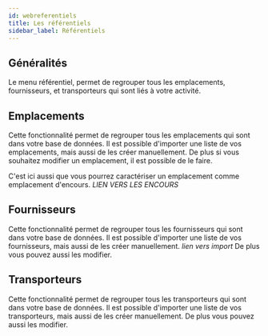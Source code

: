 ```yaml
---
id: webreferentiels
title: Les référentiels
sidebar_label: Référentiels
---
```



## Généralités

Le menu référentiel, permet de regrouper tous les emplacements, fournisseurs, et transporteurs qui sont liés à votre activité. 

## Emplacements

Cette fonctionnalité permet de regrouper tous les emplacements qui sont dans votre base de données.
Il est possible d'importer une liste de vos emplacements, mais aussi de les créer manuellement. 
De plus si vous souhaitez modifier un emplacement, il est possible de le faire.  

C'est ici aussi que vous pourrez caractériser un emplacement comme emplacement d'encours. *LIEN VERS LES ENCOURS* 

## Fournisseurs

Cette fonctionnalité permet de regrouper tous les fournisseurs qui sont dans votre base de données. 
Il est possible d'importer une liste de vos fournisseurs, mais aussi de les créer manuellement. *lien vers import* 
De plus vous pouvez aussi les modifier. 

## Transporteurs

Cette fonctionnalité permet de regrouper tous les transporteurs qui sont dans votre base de données. 
Il est possible d'importer une liste de vos transporteurs, mais aussi de les créer manuellement.
De plus vous pouvez aussi les modifier. 
